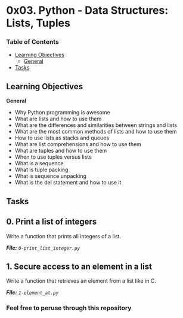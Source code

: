 # 0x03. Python - Data Structures: Lists, Tuples

### Table of Contents

-	[Learning Objectives](#learning-objectives)
	-	[General](#general)
-	[Tasks](#tasks)

## Learning Objectives

__General__

-	Why Python programming is awesome
-	What are lists and how to use them
- 	What are the differences and similarities between strings and lists
-	What are the most common methods of lists and how to use them
-	How to use lists as stacks and queues
-	What are list comprehensions and how to use them
-	What are tuples and how to use them
-	When to use tuples versus lists
-	What is a sequence
-	What is tuple packing
-	What is sequence unpacking
-	What is the del statement and how to use it

## Tasks

## 0. Print a list of integers

Write a function that prints all integers of a list.

***File:*** *`0-print_list_integer.py`*

## 1. Secure access to an element in a list

Write a function that retrieves an element from a list like in C.

***File:*** *`1-element_at.py`*

### Feel free to peruse through this repository
